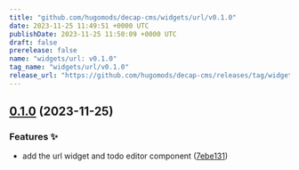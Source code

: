 ```yaml
---
title: "github.com/hugomods/decap-cms/widgets/url/v0.1.0"
date: 2023-11-25 11:49:51 +0000 UTC
publishDate: 2023-11-25 11:50:09 +0000 UTC
draft: false
prerelease: false
name: "widgets/url: v0.1.0"
tag_name: "widgets/url/v0.1.0"
release_url: "https://github.com/hugomods/decap-cms/releases/tag/widgets/url/v0.1.0"
---
```


## [0.1.0](https://github.com/hugomods/decap-cms/compare/widgets/url-v0.0.1...widgets/url/v0.1.0) (2023-11-25)


### Features ✨

* add the url widget and todo editor component ([7ebe131](https://github.com/hugomods/decap-cms/commit/7ebe13178bab9e6af072c7f0040018e3e5a5f79f))
